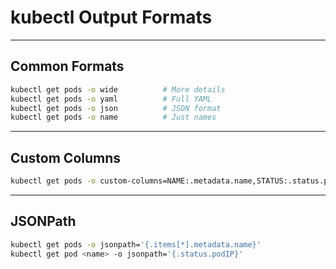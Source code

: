 # kubectl Output Formats

---
## Common Formats
```bash
kubectl get pods -o wide          # More details
kubectl get pods -o yaml          # Full YAML
kubectl get pods -o json          # JSON format
kubectl get pods -o name          # Just names
```
---
## Custom Columns
```bash
kubectl get pods -o custom-columns=NAME:.metadata.name,STATUS:.status.phase
```
---
## JSONPath
```bash
kubectl get pods -o jsonpath='{.items[*].metadata.name}'
kubectl get pod <name> -o jsonpath='{.status.podIP}'
```
